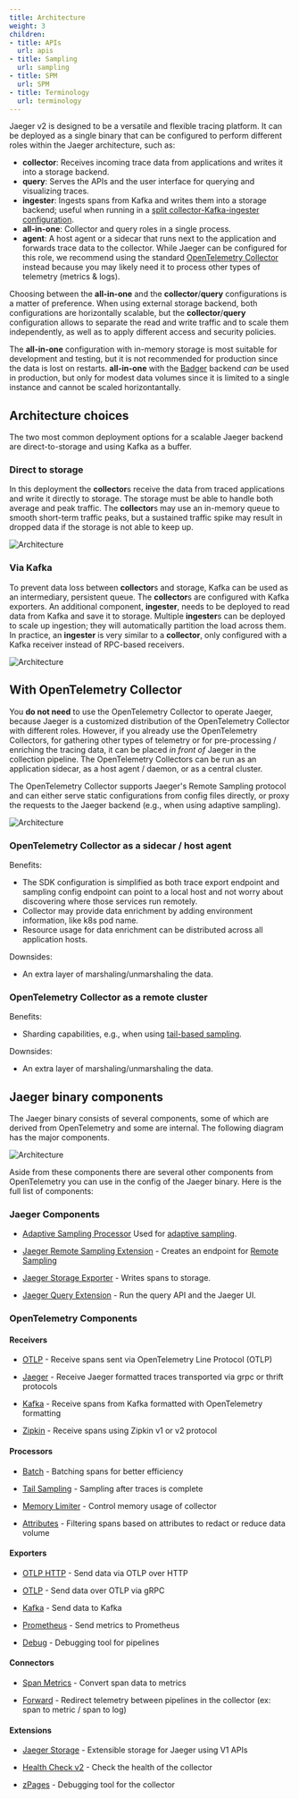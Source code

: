```yaml
---
title: Architecture
weight: 3
children:
- title: APIs
  url: apis
- title: Sampling
  url: sampling
- title: SPM
  url: SPM
- title: Terminology
  url: terminology
---
```


Jaeger v2 is designed to be a versatile and flexible tracing platform. It can be deployed as a single binary that can be configured to perform different roles within the Jaeger architecture, such as:
  * **collector**: Receives incoming trace data from applications and writes it into a storage backend.
  * **query**: Serves the APIs and the user interface for querying and visualizing traces.
  * **ingester**: Ingests spans from Kafka and writes them into a storage backend; useful when running in a [split collector-Kafka-ingester configuration](./#via-kafka).
  * **all-in-one**: Collector and query roles in a single process.
  * **agent**: A host agent or a sidecar that runs next to the application and forwards trace data to the collector. While Jaeger can be configured for this role, we recommend using the standard [OpenTelemetry Collector](https://opentelemetry.io/docs/collector/) instead because you may likely need it to process other types of telemetry (metrics & logs).

Choosing between the **all-in-one** and the **collector**/**query** configurations is a matter of preference. When using external storage backend, both configurations are horizontally scalable, but the **collector**/**query** configuration allows to separate the read and write traffic and to scale them independently, as well as to apply different access and security policies.

The **all-in-one** configuration with in-memory storage is most suitable for development and testing, but it is not recommended for production since the data is lost on restarts. **all-in-one** with the [Badger](../badger/) backend _can_ be used in production, but only for modest data volumes since it is limited to a single instance and cannot be scaled horizontantally.

## Architecture choices

The two most common deployment options for a scalable Jaeger backend are direct-to-storage and using Kafka as a buffer.

### Direct to storage

In this deployment the **collector**s receive the data from traced applications and write it directly to storage. The storage must be able to handle both average and peak traffic. The **collector**s may use an in-memory queue to smooth short-term traffic peaks, but a sustained traffic spike may result in dropped data if the storage is not able to keep up.

![Architecture](/img/architecture-v2-2024.png)

### Via Kafka

To prevent data loss between **collector**s and storage, Kafka can be used as an intermediary, persistent queue. The **collector**s are configured with Kafka exporters. An additional component, **ingester**, needs to be deployed to read data from Kafka and save it to storage. Multiple **ingester**s can be deployed to scale up ingestion; they will automatically partition the load across them. In practice, an **ingester** is very similar to a **collector**, only configured with a Kafka receiver instead of RPC-based receivers.

![Architecture](/img/architecture-v2-kafka-2024.png)

## With OpenTelemetry Collector

You **do not need** to use the OpenTelemetry Collector to operate Jaeger, because Jaeger is a customized distribution of the OpenTelemetry Collector with different roles. However, if you already use the OpenTelemetry Collectors, for gathering other types of telemetry or for pre-processing / enriching the tracing data, it can be placed _in front of_ Jaeger in the collection pipeline. The OpenTelemetry Collectors can be run as an application sidecar, as a host agent / daemon, or as a central cluster.

The OpenTelemetry Collector supports Jaeger's Remote Sampling protocol and can either serve static configurations from config files directly, or proxy the requests to the Jaeger backend (e.g., when using adaptive sampling).

![Architecture](/img/architecture-v2-otel.png)

### OpenTelemetry Collector as a sidecar / host agent

Benefits:

* The SDK configuration is simplified as both trace export endpoint and sampling config endpoint can point to a local host and not worry about discovering where those services run remotely.
* Collector may provide data enrichment by adding environment information, like k8s pod name.
* Resource usage for data enrichment can be distributed across all application hosts.

Downsides:

* An extra layer of marshaling/unmarshaling the data.

### OpenTelemetry Collector as a remote cluster

Benefits:
* Sharding capabilities, e.g., when using [tail-based sampling](https://github.com/open-telemetry/opentelemetry-collector-contrib/blob/main/processor/tailsamplingprocessor/README.md).

Downsides:

* An extra layer of marshaling/unmarshaling the data.

## Jaeger binary components

The Jaeger binary consists of several components, some of which are derived from OpenTelemetry and some are internal. The following diagram has the major components.

![Architecture](/img/architecture-v2-binary.png)

Aside from these components there are several other components from OpenTelemetry you can use in the config of the Jaeger binary. Here is the full list of components:

### Jaeger Components

* [Adaptive Sampling Processor](https://github.com/jaegertracing/jaeger/tree/main/cmd/jaeger/internal/processors/adaptivesampling) Used for [adaptive sampling](../sampling/#adaptive-sampling).

* [Jaeger Remote Sampling Extension](https://github.com/jaegertracing/jaeger/tree/main/cmd/jaeger/internal/extension/remotesampling) - Creates an endpoint for [Remote Sampling](../sampling/#remote-sampling)

* [Jaeger Storage Exporter](https://github.com/jaegertracing/jaeger/tree/main/cmd/jaeger/internal/extension/jaegerstorage) - Writes spans to storage.

* [Jaeger Query Extension](https://github.com/jaegertracing/jaeger/tree/main/cmd/jaeger/internal/extension/jaegerquery) - Run the query API and the Jaeger UI.

### OpenTelemetry Components

#### Receivers
* [OTLP](https://github.com/open-telemetry/opentelemetry-collector/tree/main/receiver/otlpreceiver)	- Receive spans sent via OpenTelemetry Line Protocol (OTLP)

* [Jaeger](https://github.com/open-telemetry/opentelemetry-collector-contrib/tree/main/receiver/jaegerreceiver) - Receive Jaeger formatted traces transported via grpc or thrift protocols

* [Kafka](https://github.com/open-telemetry/opentelemetry-collector-contrib/tree/main/receiver/kafkareceiver) - Receive spans from Kafka formatted with OpenTelemetry formatting

* [Zipkin](https://github.com/open-telemetry/opentelemetry-collector-contrib/tree/main/receiver/zipkinreceiver) - Receive spans using Zipkin v1 or v2 protocol

#### Processors
* [Batch](https://github.com/open-telemetry/opentelemetry-collector/tree/main/processor/batchprocessor) - Batching spans for better efficiency

* [Tail Sampling](https://github.com/open-telemetry/opentelemetry-collector-contrib/tree/main/processor/tailsamplingprocessor) - Sampling after traces is complete

* [Memory Limiter](https://github.com/open-telemetry/opentelemetry-collector/tree/main/processor/memorylimiterprocessor) - Control memory usage of collector

* [Attributes](https://github.com/open-telemetry/opentelemetry-collector-contrib/tree/main/processor/attributesprocessor) - Filtering spans based on attributes to redact or reduce data volume
	
#### Exporters
* [OTLP HTTP](https://github.com/open-telemetry/opentelemetry-collector/tree/main/exporter/otlphttpexporter) - Send data via OTLP over HTTP

* [OTLP](https://github.com/open-telemetry/opentelemetry-collector/tree/main/exporter/otlpexporter) - Send data over OTLP via gRPC

* [Kafka](https://github.com/open-telemetry/opentelemetry-collector-contrib/blob/main/exporter/kafkaexporter/) - Send data to Kafka

* [Prometheus](https://github.com/open-telemetry/opentelemetry-collector-contrib/tree/main/exporter/prometheusexporter) - Send metrics to Prometheus

* [Debug](https://github.com/open-telemetry/opentelemetry-collector/tree/main/exporter/debugexporter)	- Debugging tool for pipelines

#### Connectors
* [Span Metrics](https://github.com/open-telemetry/opentelemetry-collector-contrib/blob/main/connector/spanmetricsconnector/) - Convert span data to metrics

* [Forward](https://github.com/open-telemetry/opentelemetry-collector/blob/main/connector/forwardconnector/) - Redirect telemetry between pipelines in the collector (ex: span to metric / span to log)

#### Extensions
* [Jaeger Storage](https://github.com/jaegertracing/jaeger/tree/main/cmd/jaeger/internal/extension/jaegerstorage) - Extensible storage for Jaeger using V1 APIs

* [Health Check v2](https://github.com/open-telemetry/opentelemetry-collector-contrib/tree/main/extension/healthcheckv2extension) - Check the health of the collector

* [zPages](https://github.com/open-telemetry/opentelemetry-collector/tree/main/extension/zpagesextension) - Debugging tool for the collector